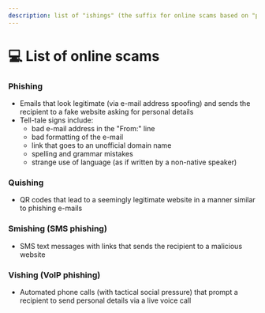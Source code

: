 ```yaml
---
description: list of "ishings" (the suffix for online scams based on "phishing")
---
```


# 💻 List of online scams

### Phishing

* Emails that look legitimate (via e-mail address spoofing) and sends the recipient to a fake website asking for personal details
* Tell-tale signs include:&#x20;
  * bad e-mail address in the "From:" line
  * bad formatting of the e-mail
  * link that goes to an unofficial domain name
  * spelling and grammar mistakes&#x20;
  * strange use of language (as if written by a non-native speaker)&#x20;

### Quishing

* QR codes that lead to a seemingly legitimate website in a manner similar to phishing e-mails&#x20;

### Smishing (SMS phishing)

* SMS text messages with links that sends the recipient to a malicious website

### Vishing (VoIP phishing)

* Automated phone calls (with tactical social pressure) that prompt a recipient to send personal details via a live voice call&#x20;

